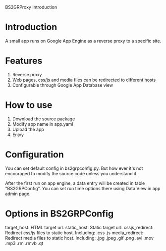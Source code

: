 BS2GRProxy Introduction

# Introduction

A small app runs on Google App Engine as a reverse proxy to a specific site.

# Features

1. Reverse proxy
2. Web pages, css/js and media files can be redirected to different hosts
3. Configurable through Google App Database view 

# How to use

1. Download the source package
2. Modify app name in app.yaml
3. Upload the app
4. Enjoy 

# Configuration

You can set default config in bs2grpconfig.py. But how ever it's not encouraged to modify the source code unless you understand it.

After the first run on app engine, a data entry will be created in table "BS2GRPConfig". You can set run time options there using Data View in app admin page.

# Options in BS2GRPConfig

target_host: HTML target url.
static_host: Static target url.
cssjs_redirect: Redirect css/js files to static host. Including: .css .js
media_redirect: Redirect media files to static host. Including: .jpg .jpeg .gif .png .avi .mov .mp3 .rm .rmvb .qt

